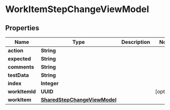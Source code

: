 

# WorkItemStepChangeViewModel


## Properties

| Name | Type | Description | Notes |
|------------ | ------------- | ------------- | -------------|
|**action** | **String** |  |  |
|**expected** | **String** |  |  |
|**comments** | **String** |  |  |
|**testData** | **String** |  |  |
|**index** | **Integer** |  |  |
|**workItemId** | **UUID** |  |  [optional] |
|**workItem** | [**SharedStepChangeViewModel**](SharedStepChangeViewModel.md) |  |  |



